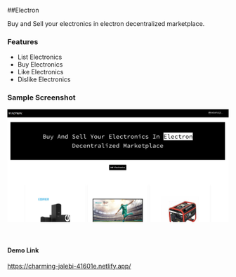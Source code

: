 
##Electron

Buy and Sell your electronics in electron decentralized marketplace.

### Features
  - List Electronics
  - Buy Electronics
  -  Like Electronics
  -  Dislike Electronics

### Sample Screenshot

<img src="./public/Screenshot from 2023-04-17 13-41-09.png">
<br><br><br>



#### Demo Link
https://charming-jalebi-41601e.netlify.app/

